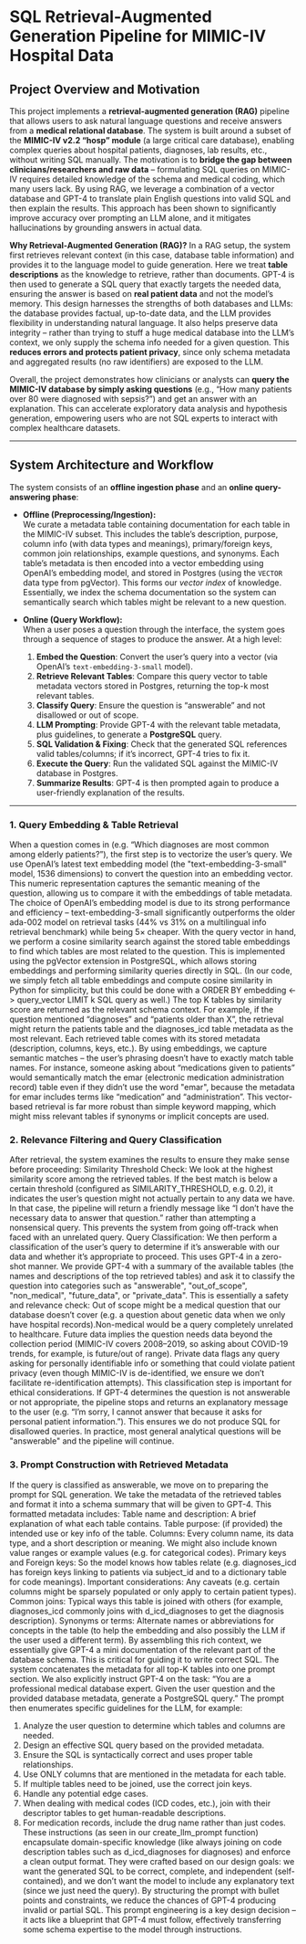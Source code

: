 # SQL Retrieval-Augmented Generation Pipeline for MIMIC-IV Hospital Data

## Project Overview and Motivation

This project implements a **retrieval-augmented generation (RAG)** pipeline that allows users to ask natural language questions and receive answers from a **medical relational database**. The system is built around a subset of the **MIMIC-IV v2.2 “hosp” module** (a large critical care database), enabling complex queries about hospital patients, diagnoses, lab results, etc., without writing SQL manually. The motivation is to **bridge the gap between clinicians/researchers and raw data** – formulating SQL queries on MIMIC-IV requires detailed knowledge of the schema and medical coding, which many users lack. By using RAG, we leverage a combination of a vector database and GPT-4 to translate plain English questions into valid SQL and then explain the results. This approach has been shown to significantly improve accuracy over prompting an LLM alone, and it mitigates hallucinations by grounding answers in actual data.

**Why Retrieval-Augmented Generation (RAG)?** In a RAG setup, the system first retrieves relevant context (in this case, database table information) and provides it to the language model to guide generation. Here we treat **table descriptions** as the knowledge to retrieve, rather than documents. GPT-4 is then used to generate a SQL query that exactly targets the needed data, ensuring the answer is based on **real patient data** and not the model’s memory. This design harnesses the strengths of both databases and LLMs: the database provides factual, up-to-date data, and the LLM provides flexibility in understanding natural language. It also helps preserve data integrity – rather than trying to stuff a huge medical database into the LLM’s context, we only supply the schema info needed for a given question. This **reduces errors and protects patient privacy**, since only schema metadata and aggregated results (no raw identifiers) are exposed to the LLM.

Overall, the project demonstrates how clinicians or analysts can **query the MIMIC-IV database by simply asking questions** (e.g., “How many patients over 80 were diagnosed with sepsis?”) and get an answer with an explanation. This can accelerate exploratory data analysis and hypothesis generation, empowering users who are not SQL experts to interact with complex healthcare datasets.

---

## System Architecture and Workflow

The system consists of an **offline ingestion phase** and an **online query-answering phase**:

- **Offline (Preprocessing/Ingestion):**  
  We curate a metadata table containing documentation for each table in the MIMIC-IV subset. This includes the table’s description, purpose, column info (with data types and meanings), primary/foreign keys, common join relationships, example questions, and synonyms. Each table’s metadata is then encoded into a vector embedding using OpenAI’s embedding model, and stored in Postgres (using the `VECTOR` data type from pgVector). This forms our *vector index* of knowledge. Essentially, we index the schema documentation so the system can semantically search which tables might be relevant to a new question.

- **Online (Query Workflow):**  
  When a user poses a question through the interface, the system goes through a sequence of stages to produce the answer. At a high level:

  1. **Embed the Question**: Convert the user’s query into a vector (via OpenAI’s `text-embedding-3-small` model).
  2. **Retrieve Relevant Tables**: Compare this query vector to table metadata vectors stored in Postgres, returning the top-k most relevant tables.
  3. **Classify Query**: Ensure the question is “answerable” and not disallowed or out of scope.
  4. **LLM Prompting**: Provide GPT-4 with the relevant table metadata, plus guidelines, to generate a **PostgreSQL** query.
  5. **SQL Validation & Fixing**: Check that the generated SQL references valid tables/columns; if it’s incorrect, GPT-4 tries to fix it.
  6. **Execute the Query**: Run the validated SQL against the MIMIC-IV database in Postgres.
  7. **Summarize Results**: GPT-4 is then prompted again to produce a user-friendly explanation of the results.

---

### 1. Query Embedding & Table Retrieval
When a question comes in (e.g. “Which diagnoses are most common among elderly patients?”), the first step is to vectorize the user’s query. We use OpenAI’s latest text embedding model (the "text-embedding-3-small" model, 1536 dimensions) to convert the question into an embedding vector. This numeric representation captures the semantic meaning of the question, allowing us to compare it with the embeddings of table metadata. The choice of OpenAI’s embedding model is due to its strong performance and efficiency – text-embedding-3-small significantly outperforms the older ada-002 model on retrieval tasks (44% vs 31% on a multilingual info retrieval benchmark) while being 5× cheaper​. With the query vector in hand, we perform a cosine similarity search against the stored table embeddings to find which tables are most related to the question. This is implemented using the pgVector extension in PostgreSQL, which allows storing embeddings and performing similarity queries directly in SQL​. (In our code, we simply fetch all table embeddings and compute cosine similarity in Python for simplicity, but this could be done with a ORDER BY embedding <-> query_vector LIMIT k SQL query as well.) The top K tables by similarity score are returned as the relevant schema context. For example, if the question mentioned “diagnoses” and “patients older than X”, the retrieval might return the patients table and the diagnoses_icd table metadata as the most relevant. Each retrieved table comes with its stored metadata (description, columns, keys, etc.). By using embeddings, we capture semantic matches – the user’s phrasing doesn’t have to exactly match table names. For instance, someone asking about “medications given to patients” would semantically match the emar (electronic medication administration record) table even if they didn’t use the word "emar", because the metadata for emar includes terms like “medication” and “administration”. This vector-based retrieval is far more robust than simple keyword mapping, which might miss relevant tables if synonyms or implicit concepts are used.

### 2. Relevance Filtering and Query Classification
After retrieval, the system examines the results to ensure they make sense before proceeding:
Similarity Threshold Check: We look at the highest similarity score among the retrieved tables. If the best match is below a certain threshold (configured as SIMILARITY_THRESHOLD, e.g. 0.2), it indicates the user’s question might not actually pertain to any data we have. In that case, the pipeline will return a friendly message like “I don’t have the necessary data to answer that question.” rather than attempting a nonsensical query. This prevents the system from going off-track when faced with an unrelated query.
Query Classification: We then perform a classification of the user’s query to determine if it’s answerable with our data and whether it’s appropriate to proceed. This uses GPT-4 in a zero-shot manner. We provide GPT-4 with a summary of the available tables (the names and descriptions of the top retrieved tables) and ask it to classify the question into categories such as "answerable", "out_of_scope", "non_medical", "future_data", or "private_data". This is essentially a safety and relevance check:
Out of scope might be a medical question that our database doesn’t cover (e.g. a question about genetic data when we only have hospital records).Non-medical would be a query completely unrelated to healthcare.
Future data implies the question needs data beyond the collection period (MIMIC-IV covers 2008–2019​, so asking about COVID-19 trends, for example, is future/out of range).
Private data flags any query asking for personally identifiable info or something that could violate patient privacy (even though MIMIC-IV is de-identified, we ensure we don’t facilitate re-identification attempts).
This classification step is important for ethical considerations. If GPT-4 determines the question is not answerable or not appropriate, the pipeline stops and returns an explanatory message to the user (e.g. “I’m sorry, I cannot answer that because it asks for personal patient information.”). This ensures we do not produce SQL for disallowed queries. In practice, most general analytical questions will be "answerable" and the pipeline will continue.

### 3. Prompt Construction with Retrieved Metadata
If the query is classified as answerable, we move on to preparing the prompt for SQL generation. We take the metadata of the retrieved tables and format it into a schema summary that will be given to GPT-4. This formatted metadata includes:
  Table name and description: A brief explanation of what each table contains.
  Table purpose: (if provided) the intended use or key info of the table.
  Columns: Every column name, its data type, and a short description or meaning. We might also include known value ranges or example values (e.g. for categorical codes).
  Primary keys and Foreign keys: So the model knows how tables relate (e.g. diagnoses_icd has foreign keys linking to patients via subject_id and to a dictionary table for code meanings).
  Important considerations: Any caveats (e.g. certain columns might be sparsely populated or only apply to certain patient types).
  Common joins: Typical ways this table is joined with others (for example, diagnoses_icd commonly joins with d_icd_diagnoses to get the diagnosis description).
  Synonyms or terms: Alternate names or abbreviations for concepts in the table (to help the embedding and also possibly the LLM if the user used a different term).
By assembling this rich context, we essentially give GPT-4 a mini documentation of the relevant part of the database schema. This is critical for guiding it to write correct SQL. The system concatenates the metadata for all top-K tables into one prompt section. We also explicitly instruct GPT-4 on the task: “You are a professional medical database expert. Given the user question and the provided database metadata, generate a PostgreSQL query.” The prompt then enumerates specific guidelines for the LLM, for example:

  1. Analyze the user question to determine which tables and columns are needed.
  2. Design an effective SQL query based on the provided metadata.
  3. Ensure the SQL is syntactically correct and uses proper table relationships.
  4. Use ONLY columns that are mentioned in the metadata for each table.
  5. If multiple tables need to be joined, use the correct join keys.
  6. Handle any potential edge cases.
  7. When dealing with medical codes (ICD codes, etc.), join with their descriptor tables to get human-readable descriptions.
  8. For medication records, include the drug name rather than just codes.
These instructions (as seen in our create_llm_prompt function) encapsulate domain-specific knowledge (like always joining on code description tables such as d_icd_diagnoses for diagnoses) and enforce a clean output format. They were crafted based on our design goals: we want the generated SQL to be correct, complete, and independent (self-contained), and we don’t want the model to include any explanatory text (since we just need the query). By structuring the prompt with bullet points and constraints, we reduce the chances of GPT-4 producing invalid or partial SQL. This prompt engineering is a key design decision – it acts like a blueprint that GPT-4 must follow, effectively transferring some schema expertise to the model through instructions.
   

